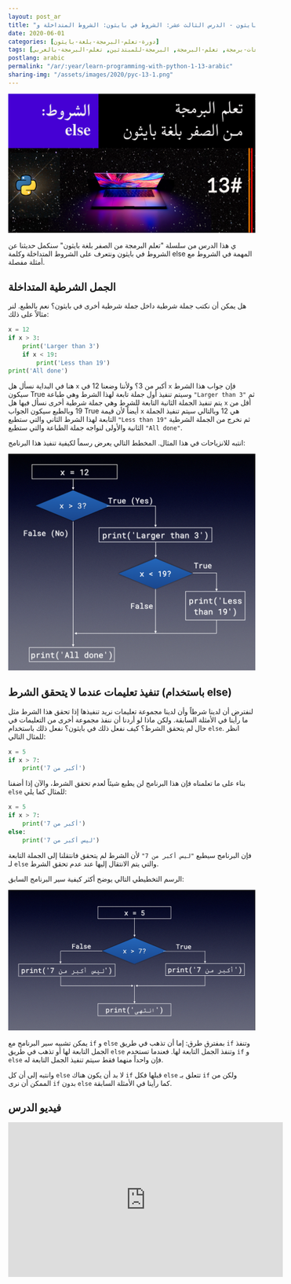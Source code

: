 ```yaml
---
layout: post_ar
title: "تعلم البرمجة بلغة بايثون - الدرس الثالث عشر: الشروط في بايثون: الشروط المتداخلة و else"
date: 2020-06-01
categories: [دورة-تعلم-البرمجة-بلغة-بايثون] 
tags: [بايثون, برمجة, لغات-برمجة, تعلم-البرمجة, البرمجة-للمبتدئين, تعلم-البرمجة-بالعربي]
postlang: arabic 
permalink: "/ar/:year/learn-programming-with-python-1-13-arabic"
sharing-img: "/assets/images/2020/pyc-13-1.png"
---
```


![تعلم البرمجة بلغة بايثون - الدرس الثالث عشر: الشروط في بايثون](/assets/images/2020/pyc-13-1.png)

ي هذا الدرس من سلسلة "تعلم البرمجة من الصفر بلغة بايثون" سنكمل حديثنا عن الشروط في بايثون ونتعرف على الشروط المتداخلة وكلمة else المهمة في الشروط مع أمثلة مفصلة.

## الجمل الشرطية المتداخلة

هل يمكن أن نكتب جملة شرطية داخل جملة شرطية أخرى في بايثون؟ نعم بالطبع. لنر مثالاً على ذلك:

```python
x = 12
if x > 3:
    print('Larger than 3')
    if x < 19:
        print('Less than 19')
print('All done')
```

هنا في البداية نسأل هل `x` أكبر من 3؟ ولأننا وضعنا 12 في `x` فإن جواب هذا الشرط سيكون True وسيتم تنفيذ أول جملة تابعة لهذا الشرط وهي طباعة `"Larger than 3"` ثم يتم تنفيذ الجملة الثانية التابعة للشرط وهي جملة شرطية أخرى نسأل فيها هل `x` أقل من 19 وبالطبع سيكون الجواب True أيضاً لأن قيمة `x` هي 12 وبالتالي سيتم تنفيذ الجملة التابعة لهذا الشرط الثاني والتي ستطبع `"Less than 19"` ثم نخرج من الجملة الشرطية الثانية والأولى لنواجه جملة الطباعة والتي ستطبع `"All done"`.

انتبه للانزياحات في هذا المثال. المخطط التالي يعرض رسماً لكيفية تنفيذ هذا البرنامج:

![الشروط المتداخلة في بايثون](/assets/images/2020/13-2.png)

## تنفيذ تعليمات عندما لا يتحقق الشرط (باستخدام else)

لنفترض أن لدينا شرطاً وأن لدينا مجموعة تعليمات نريد تنفيذها إذا تحقق هذا الشرط مثل ما رأينا في الأمثلة السابقة. ولكن ماذا لو أردنا أن ننفذ مجموعة أخرى من التعليمات في حال لم يتحقق الشرط؟ كيف نفعل ذلك في بايثون؟ نفعل ذلك باستخدام `else`. انظر للمثال التالي:

```python
x = 5
if x > 7:
    print('أكبر من 7')
```

بناء على ما تعلمناه فإن هذا البرنامج لن يطبع شيئاً لعدم تحقق الشرط، والآن إذا أضفنا `else` للمثال كما يلي:

```python
x = 5 
if x > 7:
    print('أكبر من 7')
else:
    print('ليس أكبر من 7')
```

فإن البرنامج سيطبع `"ليس أكبر من 7"` لأن الشرط لم يتحقق فانتقلنا إلى الجملة التابعة لـ `else` والتي يتم الانتقال إليها عند عدم تحقق الشرط.

الرسم التخطيطي التالي يوضح أكثر كيفية سير البرنامج السابق:

![الشروط في بايثون: else](/assets/images/2020/13-3.png)

يمكن تشبيه سير البرنامج مع `if` و `else` بمفترق طرق: إما أن تذهب في طريق `if` وتنفذ الجمل التابعة لها أو تذهب في طريق `else` وتنفذ الجمل التابعة لها. فعندما تستخدم `if` و `else` فإن واحداً منهما فقط سيتم تنفيذ الجمل التابعة له.

وانتبه إلى أن كل `else` لا بد أن يكون هناك `if` قبلها فكل `else` تتعلق بـ `if` ولكن من الممكن أن نرى `if` بدون `else` كما رأينا في الأمثلة السابقة.

## فيديو الدرس

<iframe width="560" height="315" src="https://www.youtube.com/embed/PlPmRcylaOM" frameborder="0" allow="accelerometer; autoplay; encrypted-media; gyroscope; picture-in-picture" allowfullscreen></iframe>

